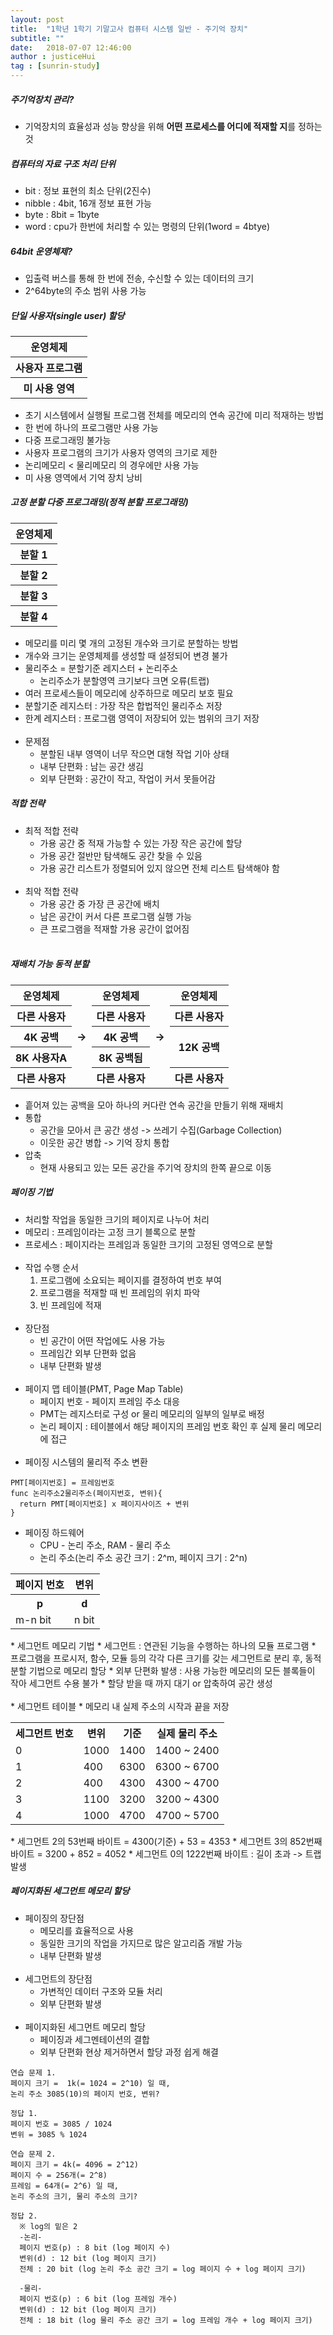 ```yaml
---
layout: post
title:  "1학년 1학기 기말고사 컴퓨터 시스템 일반 - 주기억 장치"
subtitle: ""
date:   2018-07-07 12:46:00
author : justiceHui
tag : [sunrin-study]
---
```


##### 주기억장치 관리?
* 기억장치의 효율성과 성능 향상을 위해 <b>어떤 프로세스를 어디에 적재할 지</b>를 정하는 것

##### 컴퓨터의 자료 구조 처리 단위
<ul>
  <li>bit : 정보 표현의 최소 단위(2진수)</li>
  <li>nibble : 4bit, 16개 정보 표현 가능</li>
  <li>byte : 8bit = 1byte</li>
  <li>word : cpu가 한번에 처리할 수 있는 명령의 단위(1word = 4btye)</li>
</ul>

##### 64bit 운영체제?
* 입출력 버스를 통해 한 번에 전송, 수신할 수 있는 데이터의 크기
* 2^64byte의 주소 범위 사용 가능

##### 단일 사용자(single user) 할당
<table>
  <tr><th>운영체제</th></tr>
  <tr><th>사용자 프로그램</th></tr>
  <tr><th>미 사용 영역</th></tr>
</table>

* 초기 시스템에서 실행될 프로그램 전체를 메모리의 연속 공간에 미리 적재하는 방법
* 한 번에 하나의 프로그램만 사용 가능
* 다중 프로그래밍 불가능
* 사용자 프로그램의 크기가 사용자 영역의 크기로 제한
* 논리메모리 < 물리메모리 의 경우에만 사용 가능
* 미 사용 영역에서 기억 장치 낭비

##### 고정 분할 다중 프로그래밍(정적 분할 프로그래밍)
<table>
  <tr><th>운영체제</th></tr>
  <tr><th>분할 1</th></tr>
  <tr><th>분할 2</th></tr>
  <tr><th>분할 3</th></tr>
  <tr><th>분할 4</th></tr>
</table>

* 메모리를 미리 몇 개의 고정된 개수와 크기로 분할하는 방법
* 개수와 크기는 운영체제를 생성할 때 설정되어 변경 불가
* 물리주소 = 분할기준 레지스터 + 논리주소
  * 논리주소가 분할영역 크기보다 크면 오류(트랩)
* 여러 프로세스들이 메모리에 상주하므로 메모리 보호 필요
* 분할기준 레지스터 : 가장 작은 합법적인 물리주소 저장
* 한계 레지스터 : 프로그램 영역이 저장되어 있는 범위의 크기 저장<br><br>
* 문제점
  * 분할된 내부 영역이 너무 작으면 대형 작업 기아 상태
  * 내부 단편화 : 남는 공간 생김
  * 외부 단편화 : 공간이 작고, 작업이 커서 못들어감

##### 적합 전략
* 최적 적합 전략
  * 가용 공간 중 적재 가능할 수 있는 가장 작은 공간에 할당
  * 가용 공간 절반만 탐색해도 공간 찾을 수 있음
  * 가용 공간 리스트가 정렬되어 있지 않으면 전체 리스트 탐색해야 함<br><br>
* 최악 적합 전략
  * 가용 공간 중 가장 큰 공간에 배치
  * 남은 공간이 커서 다른 프로그램 실행 가능
  * 큰 프로그램을 적재할 가용 공간이 없어짐<br><br>

##### 재배치 가능 동적 분할
<table>
  <tr><th>운영체제</th> <th rowspan="5">-&gt;</th><th>운영체제</th><th rowspan="5">-&gt;</th><th>운영체제</th></tr>
  <tr><th>다른 사용자</th><th>다른 사용자</th><th>다른 사용자</th></tr>
  <tr><th>4K 공백</th><th>4K 공백</th><th rowspan="2">12K 공백</th></tr>
  <tr><th>8K 사용자A</th><th>8K 공백됨</th></tr>
  <tr><th>다른 사용자</th><th>다른 사용자</th><th>다른 사용자</th></tr>
</table>

*  흩어져 있는 공백을 모아 하나의 커다란 연속 공간을 만들기 위해 재배치
* 통합
  * 공간을 모아서 큰 공간 생성 -&gt; 쓰레기 수집(Garbage Collection)
  * 이웃한 공간 병합 -&gt; 기억 장치 통합
* 압축
  * 현재 사용되고 있는 모든 공간을 주기억 장치의 한쪽 끝으로 이동


##### 페이징 기법
* 처리할 작업을 동일한 크기의 페이지로 나누어 처리
* 메모리 : 프레임이라는 고정 크기 블록으로 분할
* 프로세스 : 페이지라는 프레임과 동일한 크기의 고정된 영역으로 분할<br><br>
* 작업 수행 순서
  1. 프로그램에 소요되는 페이지를 결정하여 번호 부여
  2. 프로그램을 적재할 때 빈 프레임의 위치 파악
  3. 빈 프레임에 적재<br><br>
* 장단점
  * 빈 공간이 어떤 작업에도 사용 가능
  * 프레임간 외부 단편화 없음
  * 내부 단편화 발생<br><br>
* 페이지 맵 테이블(PMT, Page Map Table)
  * 페이지 번호 - 페이지 프레임 주소 대응
  * PMT는 레지스터로 구성 or 물리 메모리의 일부의 일부로 배정
  * 논리 페이지 : 테이블에서 해당 페이지의 프레임 번호 확인 후 실제 물리 메모리에 접근<br><br>
* 페이징 시스템의 물리적 주소 변환
```
PMT[페이지번호] = 프레임번호
func 논리주소2물리주소(페이지번호, 변위){
  return PMT[페이지번호] x 페이지사이즈 + 변위
}
```

* 페이징 하드웨어
  * CPU - 논리 주소, RAM - 물리 주소
  * 논리 주소(논리 주소 공간 크기 : 2^m, 페이지 크기 : 2^n)
<table>
  <tr> <th>페이지 번호</th> <th>변위</th> </tr>
  <tr> <th>p</th> <th>d</th> </tr>
  <tr> <td>m-n bit</td> <td>n bit</td> </tr>
</table>
* 세그먼트 메모리 기법
  * 세그먼트 : 연관된 기능을 수행하는 하나의 모듈 프로그램
  * 프로그램을 프로시저, 함수, 모듈 등의 각각 다른 크기를 갖는 세그먼트로 분리 후, 동적 분할 기법으로 메모리 할당
  * 외부 단편화 발생 : 사용 가능한 메모리의 모든 블록들이 작아 세그먼트 수용 불가
  * 할당 받을 때 까지 대기 or 압축하여 공간 생성<br><br>
* 세그먼트 테이블
  * 메모리 내 실제 주소의 시작과 끝을 저장
<table>
  <tr> <th>세그먼트 번호</th> <th>변위</th> <th>기준</th> <th>실제 물리 주소</th> </tr>
  <tr> <td>0</td> <td>1000</td> <td>1400</td> <td>1400 ~ 2400</td> </tr>
  <tr> <td>1</td> <td>400</td> <td>6300</td> <td>6300 ~ 6700</td> </tr>
  <tr> <td>2</td> <td>400</td> <td>4300</td> <td>4300 ~ 4700</td> </tr>
  <tr> <td>3</td> <td>1100</td> <td>3200</td> <td>3200 ~ 4300</td> </tr>
  <tr> <td>4</td> <td>1000</td> <td>4700</td> <td>4700 ~ 5700</td> </tr>
</table>
  * 세그먼트 2의 53번째 바이트 = 4300(기준) + 53 = 4353
  * 세그먼트 3의 852번째 바이트 = 3200 + 852 = 4052
  * 세그먼트 0의 1222번째 바이트 : 길이 초과 -&gt; 트랩 발생

##### 페이지화된 세그먼트 메모리 할당
* 페이징의 장단점
  * 메모리를 효율적으로 사용
  * 동일한 크기의 작업을 가지므로 많은 알고리즘 개발 가능
  * 내부 단편화 발생<br><br>
* 세그먼트의 장단점
  * 가변적인 데이터 구조와 모듈 처리
  * 외부 단편화 발생<br><br>
* 페이지화된 세그먼트 메모리 할당
  * 페이징과 세그멘테이션의 결합
  * 외부 단편화 현상 제거하면서 할당 과정 쉽게 해결

```
연습 문제 1.
페이지 크기 =  1k(= 1024 = 2^10) 일 때,
논리 주소 3085(10)의 페이지 번호, 변위?

정답 1.
페이지 번호 = 3085 / 1024
변위 = 3085 % 1024

연습 문제 2.
페이지 크기 = 4k(= 4096 = 2^12)
페이지 수 = 256개(= 2^8)
프레임 = 64개(= 2^6) 일 때,
논리 주소의 크기, 물리 주소의 크기?

정답 2.
  ※ log의 밑은 2
  -논리-
  페이지 번호(p) : 8 bit (log 페이지 수)
  변위(d) : 12 bit (log 페이지 크기)
  전체 : 20 bit (log 논리 주소 공간 크기 = log 페이지 수 + log 페이지 크기)

  -물리-
  페이지 번호(p) : 6 bit (log 프레임 개수)
  변위(d) : 12 bit (log 페이지 크기)
  전체 : 18 bit (log 물리 주소 공간 크기 = log 프레임 개수 + log 페이지 크기)
```
